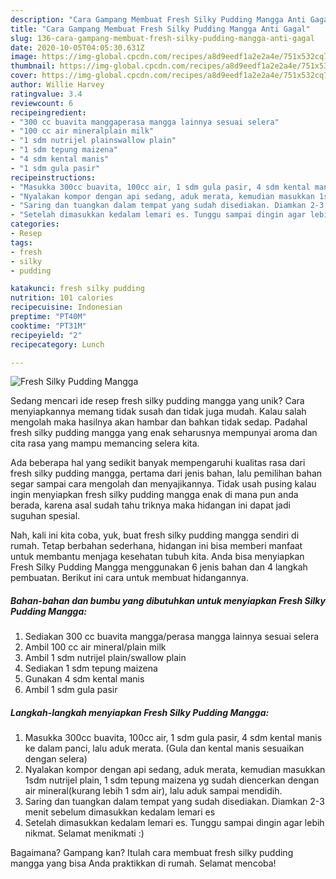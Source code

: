 ```yaml
---
description: "Cara Gampang Membuat Fresh Silky Pudding Mangga Anti Gagal"
title: "Cara Gampang Membuat Fresh Silky Pudding Mangga Anti Gagal"
slug: 136-cara-gampang-membuat-fresh-silky-pudding-mangga-anti-gagal
date: 2020-10-05T04:05:30.631Z
image: https://img-global.cpcdn.com/recipes/a8d9eedf1a2e2a4e/751x532cq70/fresh-silky-pudding-mangga-foto-resep-utama.jpg
thumbnail: https://img-global.cpcdn.com/recipes/a8d9eedf1a2e2a4e/751x532cq70/fresh-silky-pudding-mangga-foto-resep-utama.jpg
cover: https://img-global.cpcdn.com/recipes/a8d9eedf1a2e2a4e/751x532cq70/fresh-silky-pudding-mangga-foto-resep-utama.jpg
author: Willie Harvey
ratingvalue: 3.4
reviewcount: 6
recipeingredient:
- "300 cc buavita manggaperasa mangga lainnya sesuai selera"
- "100 cc air mineralplain milk"
- "1 sdm nutrijel plainswallow plain"
- "1 sdm tepung maizena"
- "4 sdm kental manis"
- "1 sdm gula pasir"
recipeinstructions:
- "Masukka 300cc buavita, 100cc air, 1 sdm gula pasir, 4 sdm kental manis ke dalam panci, lalu aduk merata. (Gula dan kental manis sesuaikan dengan selera)"
- "Nyalakan kompor dengan api sedang, aduk merata, kemudian masukkan 1sdm nutrijel plain, 1 sdm tepung maizena yg sudah diencerkan dengan air mineral(kurang lebih 1 sdm air), lalu aduk sampai mendidih."
- "Saring dan tuangkan dalam tempat yang sudah disediakan. Diamkan 2-3 menit sebelum dimasukkan kedalam lemari es"
- "Setelah dimasukkan kedalam lemari es. Tunggu sampai dingin agar lebih nikmat. Selamat menikmati :)"
categories:
- Resep
tags:
- fresh
- silky
- pudding

katakunci: fresh silky pudding 
nutrition: 101 calories
recipecuisine: Indonesian
preptime: "PT40M"
cooktime: "PT31M"
recipeyield: "2"
recipecategory: Lunch

---
```



![Fresh Silky Pudding Mangga](https://img-global.cpcdn.com/recipes/a8d9eedf1a2e2a4e/751x532cq70/fresh-silky-pudding-mangga-foto-resep-utama.jpg)

Sedang mencari ide resep fresh silky pudding mangga yang unik? Cara menyiapkannya memang tidak susah dan tidak juga mudah. Kalau salah mengolah maka hasilnya akan hambar dan bahkan tidak sedap. Padahal fresh silky pudding mangga yang enak seharusnya mempunyai aroma dan cita rasa yang mampu memancing selera kita.



Ada beberapa hal yang sedikit banyak mempengaruhi kualitas rasa dari fresh silky pudding mangga, pertama dari jenis bahan, lalu pemilihan bahan segar sampai cara mengolah dan menyajikannya. Tidak usah pusing kalau ingin menyiapkan fresh silky pudding mangga enak di mana pun anda berada, karena asal sudah tahu triknya maka hidangan ini dapat jadi suguhan spesial.


Nah, kali ini kita coba, yuk, buat fresh silky pudding mangga sendiri di rumah. Tetap berbahan sederhana, hidangan ini bisa memberi manfaat untuk membantu menjaga kesehatan tubuh kita. Anda bisa menyiapkan Fresh Silky Pudding Mangga menggunakan 6 jenis bahan dan 4 langkah pembuatan. Berikut ini cara untuk membuat hidangannya.

<!--inarticleads1-->

##### Bahan-bahan dan bumbu yang dibutuhkan untuk menyiapkan Fresh Silky Pudding Mangga:

1. Sediakan 300 cc buavita mangga/perasa mangga lainnya sesuai selera
1. Ambil 100 cc air mineral/plain milk
1. Ambil 1 sdm nutrijel plain/swallow plain
1. Sediakan 1 sdm tepung maizena
1. Gunakan 4 sdm kental manis
1. Ambil 1 sdm gula pasir




<!--inarticleads2-->

##### Langkah-langkah menyiapkan Fresh Silky Pudding Mangga:

1. Masukka 300cc buavita, 100cc air, 1 sdm gula pasir, 4 sdm kental manis ke dalam panci, lalu aduk merata. (Gula dan kental manis sesuaikan dengan selera)
1. Nyalakan kompor dengan api sedang, aduk merata, kemudian masukkan 1sdm nutrijel plain, 1 sdm tepung maizena yg sudah diencerkan dengan air mineral(kurang lebih 1 sdm air), lalu aduk sampai mendidih.
1. Saring dan tuangkan dalam tempat yang sudah disediakan. Diamkan 2-3 menit sebelum dimasukkan kedalam lemari es
1. Setelah dimasukkan kedalam lemari es. Tunggu sampai dingin agar lebih nikmat. Selamat menikmati :)




Bagaimana? Gampang kan? Itulah cara membuat fresh silky pudding mangga yang bisa Anda praktikkan di rumah. Selamat mencoba!
